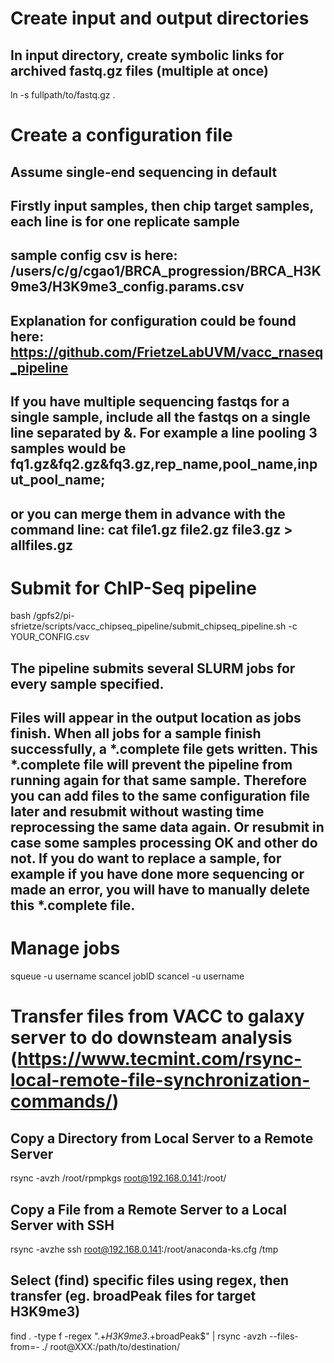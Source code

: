 # Create input and output directories
## In input directory, create symbolic links for archived fastq.gz files (multiple at once)
ln -s fullpath/to/fastq.gz .

# Create a configuration file
## Assume single-end sequencing in default
## Firstly input samples, then chip target samples, each line is for one replicate sample
## sample config csv is here: /users/c/g/cgao1/BRCA_progression/BRCA_H3K9me3/H3K9me3_config.params.csv
## Explanation for configuration could be found here: https://github.com/FrietzeLabUVM/vacc_rnaseq_pipeline
## If you have multiple sequencing fastqs for a single sample, include all the fastqs on a single line separated by &. For example a line pooling 3 samples would be fq1.gz&fq2.gz&fq3.gz,rep_name,pool_name,input_pool_name; 
## or you can merge them in advance with the command line: cat file1.gz file2.gz file3.gz > allfiles.gz

# Submit for ChIP-Seq pipeline
bash /gpfs2/pi-sfrietze/scripts/vacc_chipseq_pipeline/submit_chipseq_pipeline.sh -c YOUR_CONFIG.csv
## The pipeline submits several SLURM jobs for every sample specified.
## Files will appear in the output location as jobs finish. When all jobs for a sample finish successfully, a *.complete file gets written. This *.complete file will prevent the pipeline from running again for that same sample. Therefore you can add files to the same configuration file later and resubmit without wasting time reprocessing the same data again. Or resubmit in case some samples processing OK and other do not. If you do want to replace a sample, for example if you have done more sequencing or made an error, you will have to manually delete this *.complete file.

# Manage jobs
squeue -u username
scancel jobID
scancel -u username

# Transfer files from VACC to galaxy server to do downsteam analysis (https://www.tecmint.com/rsync-local-remote-file-synchronization-commands/)
## Copy a Directory from Local Server to a Remote Server
rsync -avzh /root/rpmpkgs root@192.168.0.141:/root/
## Copy a File from a Remote Server to a Local Server with SSH
rsync -avzhe ssh root@192.168.0.141:/root/anaconda-ks.cfg /tmp
## Select (find) specific files using regex, then transfer (eg. broadPeak files for target H3K9me3)
find . -type f -regex ".+_H3K9me3_.+broadPeak$" | rsync -avzh --files-from=- ./ root@XXX:/path/to/destination/



